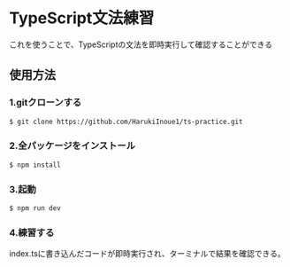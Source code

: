 # TypeScript文法練習
これを使うことで、TypeScriptの文法を即時実行して確認することができる

## 使用方法
### 1.gitクローンする 
```bash
$ git clone https://github.com/HarukiInoue1/ts-practice.git
```

### 2.全パッケージをインストール
```bash
$ npm install
```

### 3.起動
```bash
$ npm run dev
```

### 4.練習する
index.tsに書き込んだコードが即時実行され、ターミナルで結果を確認できる。
